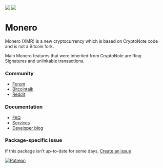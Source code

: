 ﻿[![](https://img.shields.io/chocolatey/v/monero?color=green&label=monero)](https://chocolatey.org/packages/monero) [![](https://img.shields.io/chocolatey/dt/monero)](https://chocolatey.org/packages/monero)

# Monero
Monero (XMR) is a new cryptocurrency which is based on CryptoNote code and is not a Bitcoin fork.

Main Monero features that were inherited from CryptoNote are Ring Signatures and unlinkable transactions.

### Community
* [Forum](https://forum.getmonero.org/)
* [Bitcointalk](https://bitcointalk.org/index.php?topic=583449.0)
* [Reddit](http://www.reddit.com/r/monero)

### Documentation
* [FAQ](http://monero.org/faq/)
* [Services](http://monero.org/services/)
* [Developer blog](https://getmonero.org/blog/)

### Package-specific issue
If this package isn't up-to-date for some days, [Create an issue](https://github.com/tunisiano187/Chocolatey-packages/issues/new/choose)

[![Patreon](https://cdn.jsdelivr.net/gh/tunisiano187/Chocolatey-packages@d15c4e19c709e7148588d4523ffc6dd3cd3c7e5e/icons/patreon.png)](https://www.patreon.com/bePatron?u=39585820)